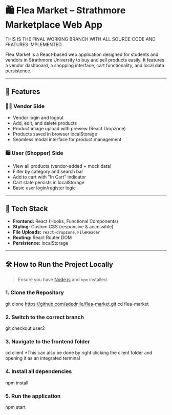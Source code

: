 # 🛍️ Flea Market – Strathmore Marketplace Web App

THIS IS THE FINAL WORKING BRANCH WITH ALL SOURCE CODE AND FEATURES IMPLEMENTED


Flea Market is a React-based web application designed for students and vendors in Strathmore University to buy and sell products easily. It features a vendor dashboard, a shopping interface, cart functionality, and local data persistence.

---

## 🚀 Features

### 🧑‍💼 Vendor Side
- Vendor login and logout
- Add, edit, and delete products
- Product image upload with preview (React Dropzone)
- Products saved in browser localStorage
- Seamless modal interface for product management

### 🛍️ User (Shopper) Side
- View all products (vendor-added + mock data)
- Filter by category and search bar
- Add to cart with "In Cart" indicator
- Cart state persists in localStorage
- Basic user login/register logic

---

## 🧠 Tech Stack

- **Frontend:** React (Hooks, Functional Components)
- **Styling:** Custom CSS (responsive & accessible)
- **File Uploads:** `react-dropzone`, `FileReader`
- **Routing:** React Router DOM
- **Persistence:** localStorage

---

## 🛠️ How to Run the Project Locally

> Ensure you have [Node.js](https://nodejs.org/) and `npm` installed.

### 1. **Clone the Repository**
git clone https://github.com/adednile/flea-market.git
cd flea-market

### 2. **Switch to the correct branch**
git checkout user2

### 3. **Navigate to the frontend folder**
cd client
  *This can also be done by right clicking the client folder and opening it as an integrated terminal

### 4. **Install all dependencies**
npm install

### 5. **Run the application**
npm start









